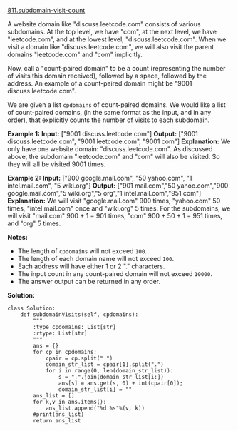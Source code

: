 [811.subdomain-visit-count](https://leetcode.com/problems/subdomain-visit-count/)  

A website domain like "discuss.leetcode.com" consists of various subdomains. At the top level, we have "com", at the next level, we have "leetcode.com", and at the lowest level, "discuss.leetcode.com". When we visit a domain like "discuss.leetcode.com", we will also visit the parent domains "leetcode.com" and "com" implicitly.

Now, call a "count-paired domain" to be a count (representing the number of visits this domain received), followed by a space, followed by the address. An example of a count-paired domain might be "9001 discuss.leetcode.com".

We are given a list `cpdomains` of count-paired domains. We would like a list of count-paired domains, (in the same format as the input, and in any order), that explicitly counts the number of visits to each subdomain.

**Example 1:**
**Input:** 
\["9001 discuss.leetcode.com"\]
**Output:** 
\["9001 discuss.leetcode.com", "9001 leetcode.com", "9001 com"\]
**Explanation:** 
We only have one website domain: "discuss.leetcode.com". As discussed above, the subdomain "leetcode.com" and "com" will also be visited. So they will all be visited 9001 times.

**Example 2:**
**Input:** 
\["900 google.mail.com", "50 yahoo.com", "1 intel.mail.com", "5 wiki.org"\]
**Output:** 
\["901 mail.com","50 yahoo.com","900 google.mail.com","5 wiki.org","5 org","1 intel.mail.com","951 com"\]
**Explanation:** 
We will visit "google.mail.com" 900 times, "yahoo.com" 50 times, "intel.mail.com" once and "wiki.org" 5 times. For the subdomains, we will visit "mail.com" 900 + 1 = 901 times, "com" 900 + 50 + 1 = 951 times, and "org" 5 times.

**Notes:**

*   The length of `cpdomains` will not exceed `100`. 
*   The length of each domain name will not exceed `100`.
*   Each address will have either 1 or 2 "." characters.
*   The input count in any count-paired domain will not exceed `10000`.
*   The answer output can be returned in any order.  



**Solution:**  

```python3
class Solution:
    def subdomainVisits(self, cpdomains):
        """
        :type cpdomains: List[str]
        :rtype: List[str]
        """
        ans = {}
        for cp in cpdomains:
            cpair = cp.split(" ")
            domain_str_list = cpair[1].split(".")
            for i in range(0, len(domain_str_list)):
                s = ".".join(domain_str_list[i:])
                ans[s] = ans.get(s, 0) + int(cpair[0]);
                domain_str_list[i] = ""
        ans_list = []
        for k,v in ans.items():
            ans_list.append("%d %s"%(v, k))
        #print(ans_list)
        return ans_list
        
```
      